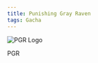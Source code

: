 ```yaml
---
title: Punishing Gray Raven
tags: Gacha
---
```

![PGR Logo](https://raw.githubusercontent.com/kitian616/jekyll-TeXt-theme/master/docs/assets/images/image.jpg)

<!--more-->
PGR
